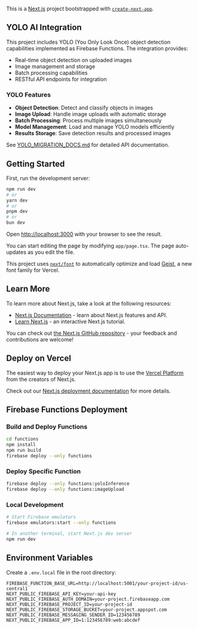 This is a [Next.js](https://nextjs.org) project bootstrapped with [`create-next-app`](https://nextjs.org/docs/app/api-reference/cli/create-next-app).

## YOLO AI Integration

This project includes YOLO (You Only Look Once) object detection capabilities implemented as Firebase Functions. The integration provides:

- Real-time object detection on uploaded images
- Image management and storage
- Batch processing capabilities
- RESTful API endpoints for integration

### YOLO Features

- **Object Detection**: Detect and classify objects in images
- **Image Upload**: Handle image uploads with automatic storage
- **Batch Processing**: Process multiple images simultaneously
- **Model Management**: Load and manage YOLO models efficiently
- **Results Storage**: Save detection results and processed images

See [YOLO_MIGRATION_DOCS.md](./YOLO_MIGRATION_DOCS.md) for detailed API documentation.

## Getting Started

First, run the development server:

```bash
npm run dev
# or
yarn dev
# or
pnpm dev
# or
bun dev
```

Open [http://localhost:3000](http://localhost:3000) with your browser to see the result.

You can start editing the page by modifying `app/page.tsx`. The page auto-updates as you edit the file.

This project uses [`next/font`](https://nextjs.org/docs/app/building-your-application/optimizing/fonts) to automatically optimize and load [Geist](https://vercel.com/font), a new font family for Vercel.

## Learn More

To learn more about Next.js, take a look at the following resources:

- [Next.js Documentation](https://nextjs.org/docs) - learn about Next.js features and API.
- [Learn Next.js](https://nextjs.org/learn) - an interactive Next.js tutorial.

You can check out [the Next.js GitHub repository](https://github.com/vercel/next.js) - your feedback and contributions are welcome!

## Deploy on Vercel

The easiest way to deploy your Next.js app is to use the [Vercel Platform](https://vercel.com/new?utm_medium=default-template&filter=next.js&utm_source=create-next-app&utm_campaign=create-next-app-readme) from the creators of Next.js.

Check out our [Next.js deployment documentation](https://nextjs.org/docs/app/building-your-application/deploying) for more details.

## Firebase Functions Deployment

### Build and Deploy Functions

```bash
cd functions
npm install
npm run build
firebase deploy --only functions
```

### Deploy Specific Function

```bash
firebase deploy --only functions:yoloInference
firebase deploy --only functions:imageUpload
```

### Local Development

```bash
# Start Firebase emulators
firebase emulators:start --only functions

# In another terminal, start Next.js dev server
npm run dev
```

## Environment Variables

Create a `.env.local` file in the root directory:

```env
FIREBASE_FUNCTION_BASE_URL=http://localhost:5001/your-project-id/us-central1
NEXT_PUBLIC_FIREBASE_API_KEY=your-api-key
NEXT_PUBLIC_FIREBASE_AUTH_DOMAIN=your-project.firebaseapp.com
NEXT_PUBLIC_FIREBASE_PROJECT_ID=your-project-id
NEXT_PUBLIC_FIREBASE_STORAGE_BUCKET=your-project.appspot.com
NEXT_PUBLIC_FIREBASE_MESSAGING_SENDER_ID=123456789
NEXT_PUBLIC_FIREBASE_APP_ID=1:123456789:web:abcdef
```

